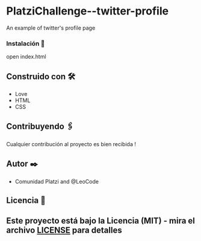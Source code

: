# PlatziChallenge--twitter-profile

An example of twitter's profile page

### Instalación 🔧

open index.html

## Construido con 🛠️

- Love
- HTML
- CSS

## Contribuyendo 🖇️

Cualquier contribución al proyecto es bien recibida !

## Autor ✒️

- Comunidad Platzi and @LeoCode

## Licencia 📄

Este proyecto está bajo la Licencia (MIT) - mira el archivo [LICENSE](LICENSE) para detalles
---
